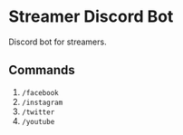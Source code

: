 # Streamer Discord Bot

Discord bot for streamers.

## Commands

1. `/facebook`
2. `/instagram`
3. `/twitter`
4. `/youtube`
